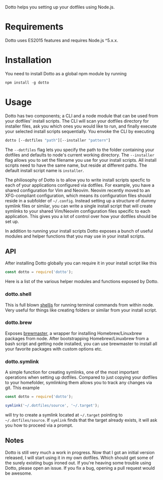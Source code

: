 Dotto helps you setting up your dotfiles using Node.js.

# Requirements

Dotto uses ES2015 features and requires Node.js ^5.x.x.

# Installation

You need to install Dotto as a global npm module by running

```javascript
npm install -g dotto
```

# Usage

Dotto has two components; a CLI and a node module that can be used from your
dotfiles' install scripts. The CLI will scan your dotfiles directory for
installer files, ask you which ones you would like to run, and finally execute
your selected install scripts sequentially. You envoke the CLI by executing

```bash
dotto [--dotfiles "path"][--installer "pattern"] 
```

The `--dotfiles` flag lets you specify the path to the folder containing your
dotfiles and defaults to node's current working directory. The `--installer`
flag allows you to set the filename you use for your install scripts. All
install scripts need to have the same name, but reside at different paths. The
default install script name is `installer`.

The philiosophy of Dotto is to allow you to write install scripts specfic to
each of your applications configured via dotfiles. For example, you have a
shared configuration for Vim and Neovim. Neovim recently moved to an
XFG-compliant configuration, which means its configuration files should reside
in a subfolder of `~/.config`. Instead setting up a structure of dummy symlink
files or similar, you can write a single install script that will create
symlinks to your shared Vim/Neovim configuration files specific to each
application. This gives you a lot of control over how your dotfiles should be
set up.

In addition to running your install scripts Dotto exposes a bunch of useful
 modules and helper functions that you may use in your install scripts.

## API

After installing Dotto globally you can require it in your install script like
this

```javascript
const dotto = require('dotto');
```

Here is a list of the various helper modules and functions exposed by Dotto.

### dotto.shell

This is full blown [shelljs](http://documentup.com/shelljs/shelljs) for running
terminal commands from within node. Very useful for things like creating folders
or similar from your install script.

### dotto.brew

Exposes [brewmaster](https://github.com/felixjung/brewmaster), a wrapper for
installing Homebrew/Linuxbrew packages from node. After bootstrapping
Homebrew/Linuxbrew from a bash script and getting node installed, you can use
brewmaster to install all your favorite packages with custom options etc.

### dotto.symlink

A simple function for creating symlinks, one of the most important operations
when setting up dotfiles. Compared to just copying your dotfiles to your
homefolder, symlinking them allows you to track any changes via git. This
example

```javascript
const dotto = require('dotto');

symlink('~/.dotfiles/source', '~/.target');
```

will try to create a symlink located at `~/.target` pointing to
`~/.dotfiles/source`. If `symlink` finds that the target already exists, it will
ask you how to proceed via a prompt.

## Notes

Dotto is still very much a work in progress. Now that I got an initial version
released, I will start using it in my own dotfiles. Which should get some of the
surely existing bugs ironed out. If you're heaving some trouble using Dotto,
please open an issue. If you fix a bug, opening a pull request would be awesome.

